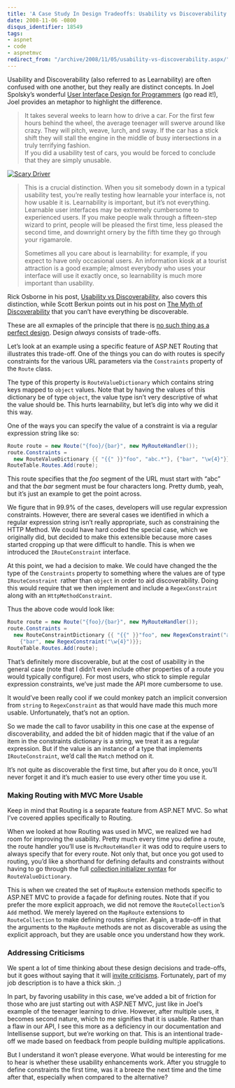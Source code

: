 ```yaml
---
title: 'A Case Study In Design Tradeoffs: Usability vs Discoverability'
date: 2008-11-06 -0800
disqus_identifier: 18549
tags:
- aspnet
- code
- aspnetmvc
redirect_from: "/archive/2008/11/05/usability-vs-discoverability.aspx/"
---
```


Usability and Discoverability (also referred to as Learnability) are
often confused with one another, but they really are distinct concepts.
In Joel Spolsky’s wonderful [User Interface Design for
Programmers](http://www.amazon.com/gp/product/1893115941?ie=UTF8&tag=youvebeenhaac-20&linkCode=as2&camp=1789&creative=9325&creativeASIN=1893115941)
(go read it!), Joel provides an metaphor to highlight the difference.

> It takes several weeks to learn how to drive a car. For the first few
> hours behind the wheel, the average teenager will swerve around like
> crazy. They will pitch, weave, lurch, and sway. If the car has a stick
> shift they will stall the engine in the middle of busy intersections
> in a truly terrifying fashion. \
> If you did a usability test of cars, you would be forced to conclude
> that they are simply unusable.

[![Scary
Driver](https://haacked.com/images/haacked_com/WindowsLiveWriter/ACaseStudyInDesignTradeoffsUsabilityvsDi_11DB9/learning-to-drive_thumb.jpg "Scary Driver")](https://haacked.com/images/haacked_com/WindowsLiveWriter/ACaseStudyInDesignTradeoffsUsabilityvsDi_11DB9/learning-to-drive_2.jpg)

> This is a crucial distinction. When you sit somebody down in a typical
> usability test, you’re really testing how learnable your interface is,
> not how usable it is. Learnability is important, but it’s not
> everything. Learnable user interfaces may be extremely cumbersome to
> experienced users. If you make people walk through a fifteen-step
> wizard to print, people will be pleased the first time, less pleased
> the second time, and downright ornery by the fifth time they go
> through your rigamarole.
>
> Sometimes all you care about is learnability: for example, if you
> expect to have only occasional users. An information kiosk at a
> tourist attraction is a good example; almost everybody who uses your
> interface will use it exactly once, so learnability is much more
> important than usability.

Rick Osborne in his post, [Usability vs
Discoverability](http://rickosborne.org/blog/index.php/2007/04/19/usability-vs-discoverability/ "Usability vs Discoverability"),
also covers this distinction, while Scott Berkun points out in his post
on [The Myth of
Discoverability](http://www.scottberkun.com/essays/26-the-myth-of-discoverability/ "The Myth of Discoverability")
that you can’t have everything be discoverable.

These are all exmaples of the principle that there is [no such thing as
a perfect
design](https://haacked.com/archive/2005/05/31/ThereIsNoPerfectDesign.aspx "There is no perfect design").
Design *always* consists of trade-offs.

Let’s look at an example using a specific feature of ASP.NET Routing
that illustrates this trade-off. One of the things you can do with
routes is specify constraints for the various URL parameters via the
`Constraints` property of the `Route` class.

The type of this property is `RouteValueDictionary` which contains
string keys mapped to `object` values. Note that by having the values of
this dictionary be of type `object`, the value type isn’t very
descriptive of what the value should be. This hurts learnability, but
let’s dig into why we did it this way.

One of the ways you can specify the value of a constraint is via a
regular expression string like so:

```csharp
Route route = new Route("{foo}/{bar}", new MyRouteHandler());
route.Constraints = 
  new RouteValueDictionary {{ "{{" }}"foo", "abc.*"}, {"bar", "\w{4}"}};
RouteTable.Routes.Add(route);
```

This route specifies that the *foo* segment of the URL must start with
“abc” and that the *bar* segment must be four characters long. Pretty
dumb, yeah, but it’s just an example to get the point across.

We figure that in 99.9% of the cases, developers will use regular
expression constraints. However, there are several cases we identified
in which a regular expression string isn’t really appropriate, such as
constraining the HTTP Method. We could have hard coded the special case,
which we originally did, but decided to make this extensible because
more cases started cropping up that were difficult to handle. This is
when we introduced the `IRouteConstraint` interface.

At this point, we had a decision to make. We could have changed the the
type of the `Constraints` property to something where the values are of
type `IRouteConstraint `rather than `object` in order to aid
discoverability. Doing this would require that we then implement and
include a `RegexConstraint` along with an `HttpMethodConstraint`.

Thus the above code would look like:

```csharp
Route route = new Route("{foo}/{bar}", new MyRouteHandler());
route.Constraints = 
  new RouteConstraintDictionary {{ "{{" }}"foo", new RegexConstraint("abc.*")}, 
    {"bar", new RegexConstraint("\w{4}")}};
RouteTable.Routes.Add(route);
```

That’s definitely more discoverable, but at the cost of usability in the
general case (note that I didn’t even include other properties of a
route you would typically configure). For most users, who stick to
simple regular expression constraints, we’ve just made the API more
cumbersome to use.

It would’ve been really cool if we could monkey patch an implicit
conversion from `string` to `RegexConstraint` as that would have made
this much more usable. Unfortunately, that’s not an option.

So we made the call to favor usability in this one case at the expense
of discoverability, and added the bit of hidden magic that if the value
of an item in the constraints dictionary is a string, we treat it as a
regular expression. But if the value is an instance of a type that
implements `IRouteConstraint`, we’d call the `Match` method on it.

It’s not quite as discoverable the first time, but after you do it once,
you’ll never forget it and it’s much easier to use every other time you
use it.

### Making Routing with MVC More Usable

Keep in mind that Routing is a separate feature from ASP.NET MVC. So
what I’ve covered applies specifically to Routing.

When we looked at how Routing was used in MVC, we realized we had room
for improving the usability. Pretty much every time you define a route,
the route handler you’ll use is `MvcRouteHandler` it was odd to require
users to always specify that for every route. Not only that, but once
you got used to routing, you’d like a shorthand for defining defaults
and constraints without having to go through the full [collection
initializer
syntax](https://haacked.com/archive/2008/01/06/collection-initializers.aspx "Collection Initializers")
for `RouteValueDictionary`.

This is when we created the set of `MapRoute` extension methods specific
to ASP.NET MVC to provide a façade for defining routes. Note that if you
prefer the more explicit approach, we did not remove the
`RouteCollection`’s `Add` method. We merely layered on the `MapRoute`
extensions to `RouteCollection` to make defining routes simpler. Again,
a trade-off in that the arguments to the `MapRoute` methods are not as
discoverable as using the explicit approach, but they are usable once
you understand how they work.

### Addressing Criticisms

We spent a lot of time thinking about these design decisions and
trade-offs, but it goes without saying that it will [invite
criticisms](http://ayende.com/Blog/archive/2008/11/05/a-case-study-of-bad-api-design-asp.net-mvc-routing.aspx "Bad API").
Fortunately, part of my job description is to have a thick skin. ;)

In part, by favoring usability in this case, we’ve added a bit of
friction for those who are just starting out with ASP.NET MVC, just like
in Joel’s example of the teenager learning to drive. However, after
multiple uses, it becomes second nature, which to me signifies that it
is usable. Rather than a flaw in our API, I see this more as a
deficiency in our documentation and Intellisense support, but we’re
working on that. This is an intentional trade-off we made based on
feedback from people building multiple applications.

But I understand it won’t please everyone. What would be interesting for
me to hear is whether these usability enhancements work. After you
struggle to define constraints the first time, was it a breeze the next
time and the time after that, especially when compared to the
alternative?

